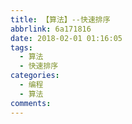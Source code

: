 ```yaml
---
title: 【算法】--快速排序
abbrlink: 6a171816
date: 2018-02-01 01:16:05
tags: 
  - 算法
  - 快速排序
categories:
  - 编程
  - 算法
comments:
---
```

